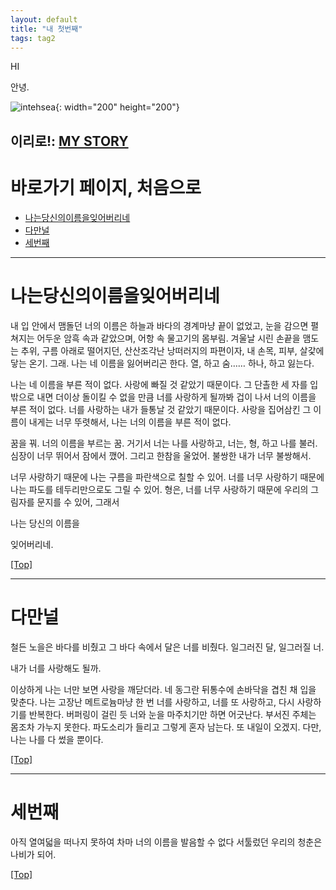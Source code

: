 ```yaml
---
layout: default
title: "내 첫번째"
tags: tag2
---
```


HI

안녕.


![intehsea](https://data.whicdn.com/images/325319346/original.jpg){: width="200" height="200"}

## 이리로!:  [MY STORY](https://story.kakao.com/_GUl9C9)

# <a name="top"></a>바로가기 페이지, 처음으로

* [나는당신의이름을잊어버리네](#첫번째)
* [다만널](#다만널)
* [세번째](#세번째)

***

# <a name="첫번째"></a>나는당신의이름을잊어버리네


내 입 안에서 맴돌던 너의 이름은 하늘과 바다의 경계마냥 끝이 없었고, 눈을 감으면 펼쳐지는 어두운 암흑 속과 같았으며, 어항 속 물고기의 몸부림. 겨울날 시린 손끝을 맴도는 추위, 구름 아래로 떨어지던, 산산조각난 낭떠러지의 파편이자, 내 손목, 피부, 살갗에 닿는 온기. 그래. 나는 네 이름을 잃어버리곤 한다. 열, 하고 숨…… 하나, 하고 잃는다.

나는 네 이름을 부른 적이 없다. 사랑에 빠질 것 같았기 때문이다. 그 단촐한 세 자를 입밖으로 내면 더이상 돌이킬 수 없을 만큼 너를 사랑하게 될까봐 겁이 나서 너의 이름을 부른 적이 없다. 너를 사랑하는 내가 들통날 것 같았기 때문이다. 사랑을 집어삼킨 그 이름이 내게는 너무 뚜렷해서, 나는 너의 이름을 부른 적이 없다. 

꿈을 꿔. 너의 이름을 부르는 꿈. 거기서 너는 나를 사랑하고, 너는, 형, 하고 나를 불러. 심장이 너무 뛰어서 잠에서 깼어. 그리고 한참을 울었어. 불쌍한 내가 너무 불쌍해서.

너무 사랑하기 때문에 나는 구름을 파란색으로 칠할 수 있어.
너를 너무 사랑하기 때문에 나는 파도를 테두리만으로도 그릴 수 있어.
형은, 너를 너무 사랑하기 때문에 우리의 그림자를 문지를 수 있어, 그래서




나는
당신의
이름을

잊어버리네.


[[Top]](#top)




***





# <a name="다만널"></a>다만널

철든 노을은 바다를 비췄고 그 바다 속에서 달은 너를 비췄다. 일그러진 달, 일그러질 너. 

내가 너를 사랑해도 될까.

이상하게 나는 너만 보면 사랑을 깨닫더라. 네 동그란 뒤통수에 손바닥을 겹친 채 입을 맞춘다. 나는 고장난 메트로늄마냥 한 번 너를 사랑하고, 너를 또 사랑하고, 다시 사랑하기를 반복한다. 버퍼링이 걸린 듯 너와 눈을 마주치기만 하면 어긋난다. 부서진 주체는 몸조차 가누지 못한다. 파도소리가 들리고 그렇게 혼자 남는다. 또 내일이 오겠지. 다만, 나는 나를 다 썼을 뿐이다.


[[Top]](#top)





***






# <a name="세번째"></a>세번째



아직 열여덟을 떠나지 못하여 차마 너의 이름을 발음할 수 없다
서툴렀던 우리의 청춘은 나비가 되어.



[[Top]](#top)


